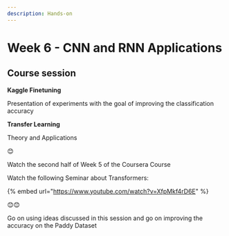 ```yaml
---
description: Hands-on
---
```


# Week 6 - CNN and RNN Applications

## Course session

**Kaggle Finetuning**

Presentation of experiments with the goal of improving the classification accuracy



**Transfer Learning**

Theory and Applications



😊

Watch the second half of Week 5 of the Coursera Course

Watch the following Seminar about Transformers:

{% embed url="https://www.youtube.com/watch?v=XfpMkf4rD6E" %}

😊😊

Go on using ideas discussed in this session and go on improving the accuracy on the Paddy Dataset
